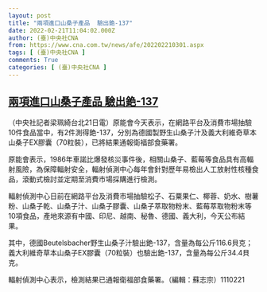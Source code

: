 ```yaml
---
layout: post
title: "兩項進口山桑子產品  驗出銫-137"
date: 2022-02-21T11:04:02.000Z
author: (臺)中央社CNA
from: https://www.cna.com.tw/news/afe/202202210301.aspx
tags: [ (臺)中央社CNA ]
comments: True
categories: [ (臺)中央社CNA ]
---
```

<!--1645441442000-->
[兩項進口山桑子產品  驗出銫-137](https://www.cna.com.tw/news/afe/202202210301.aspx)
------

<div>
<div></div><div><p>（中央社記者梁珮綺台北21日電）原能會今天表示，在網路平台及消費市場抽驗10件食品當中，有2件測得銫-137，分別為德國製野生山桑子汁及義大利維奇草本山桑子EX膠囊（70粒裝），已將結果通報衛福部食藥署。</p><p>原能會表示，1986年車諾比爆發核災事件後，相關山桑子、藍莓等食品具有高輻射風險，為保障輻射安全，輻射偵測中心每年會針對歷年易檢出人工放射性核種食品，滾動式檢討並定期至消費市場採購進行檢測。</p><p>輻射偵測中心日前在網路平台及消費市場抽驗松子、石粟果仁、椰蓉、奶水、樹薯粉、山桑子乾、山桑子汁、山桑子膠囊、山桑子萃取物粉末、藍莓萃取物粉末等10項食品，產地來源有中國、印尼、越南、秘魯、德國、義大利，今天公布結果。</p><p>其中，德國Beutelsbacher野生山桑子汁驗出銫-137，含量為每公斤116.6貝克；義大利維奇草本山桑子EX膠囊（70粒裝）也驗出銫-137，含量為每公斤34.4貝克。</p><p>輻射偵測中心表示，檢測結果已通報衛福部食藥署。（編輯：蘇志宗）1110221</p></div>
</div>
